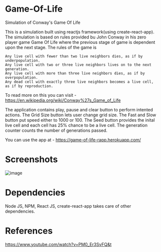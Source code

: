 # Game-Of-Life
Simulation of Conway's Game Of Life

This is a simulation built using reactjs framework(using create-react-app). The simulation is based on rules provided bu John Conway in his zero player game Game Of Life where the previous stage of game is dependent upon the next stage. The rules of the game is 

    Any live cell with fewer than two live neighbors dies, as if by underpopulation.
    Any live cell with two or three live neighbors lives on to the next generation.
    Any live cell with more than three live neighbors dies, as if by overpopulation.
    Any dead cell with exactly three live neighbors becomes a live cell, as if by reproduction.

To read more on this you can visit - https://en.wikipedia.org/wiki/Conway%27s_Game_of_Life

The application contains play, pause and clear button to perform intented actions. The Grid Size button lets user change grid size. The Fast and Slow button put speed either to 1000 or 100. The Seed button provides the inital live cell and each cell has 25% chance to be a live cell. The generation counter counts the number of generations passed.

You can use the app at - https://game-of-life-rapp.herokuapp.com/

# Screenshots

![image](https://user-images.githubusercontent.com/16362957/53360825-991b7a00-395c-11e9-88bd-346dc6bb4415.png)

# Dependencies
Node JS,
NPM,
React JS,
create-react-app takes care of other dependencies.

# References
https://www.youtube.com/watch?v=PM0_Er3SvFQ&t

